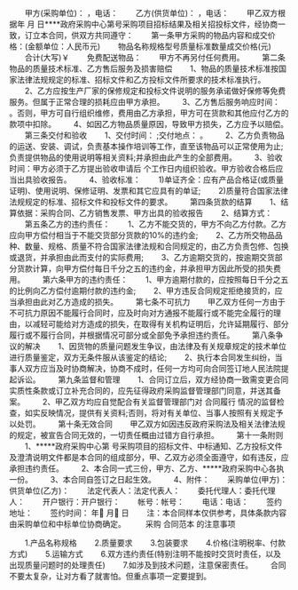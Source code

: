 
 


　　甲方(采购单位)： ，电话：
　　乙方(供货单位)： ，电话：
　　甲乙双方根据年 月 日****政府采购中心第号采购项目招标结果及相关招投标文件，经协商一致，订立本合同，供双方共同遵守：
　　第一条甲方采购的物品内容和成交价格：(金额单位：人民币元)
　　物品名称规格型号质量标准数量成交价格(元)
　　合计(大写)￥
　　免费配送物品：
　　甲方不再另付任何费用。
　　第二条物品的质量技术标准、乙方售后服务及损害赔偿
　　1、物品的质量技术标准按国家法律法规规定的标准、招标文件和乙方投标文件所要求的技术标准执行。
　　2、乙方应按生产厂家的保修规定和投标文件说明的服务承诺做好保修等免费服务。但属于正常合理的损耗应由甲方承担。
　　3、乙方售后服务响应时间： 。否则，甲方可自行组织维修，费用由乙方承担，甲方可在货款和其他应付乙方的款项中扣除。
　　4、如因乙方物品质量原因，导致甲方损失，乙方应予以赔偿。
　　第三条交付和验收
　　1、交付时间： ;交付地点： 。
　　2、乙方负责物品的运送、安装、调试，负责基本操作培训等工作，直至该物品可以正常使用为止;负责提供物品的使用说明等相关资料;并承担由此产生的全部费用。
　　3、验收时间：甲方必须于乙方提出验收申请后 个工作日内组织验收。甲方验收合格后应当出具验收报告。
　　4、验收标准：
　　1)单证齐全：应有产品合格证(或质量证明)、使用说明、保修证明、发票和其它应具有的单证;
　　2)质量符合国家法律法规规定的标准、招标文件和投标文件的要求。
　　第四条货款的结算
　　1、结算依据：采购合同、乙方销售发票、甲方出具的验收报告
　　2、结算方式：
　　第五条乙方的违约责任：
　　1、乙方不能交货的，甲方不向乙方付款。乙方应向甲方偿付相当于不能交货部分货款的10%的违约金;
　　2、乙方所交物品品种、数量、规格、质量不符合国家法律法规和合同规定的，由乙方负责包修、包换或退货，并承担由此而支付的实际费用;
　　3、乙方逾期交货的，按逾期交货部分货款计算，向甲方偿付每日千分之五的违约金，并承担甲方因此所受的损失费用。
　　第六条甲方的违约责任：
　　1、甲方逾期付款的，应按照每日千分之五的比例向乙方偿付逾期付款的违约金;
　　2、甲方违反合同规定拒绝接货的，应当承担由此对乙方造成的损失。
　　第七条不可抗力
　　甲乙双方任何一方由于不可抗力原因不能履行合同时，应及时向对方通报不能履行或不能完全履行的理由，以减轻可能给对方造成的损失，在取得有关机构证明后，允许延期履行、部分履行或不履行合同，并根据情况可部分或全部免予承担违约责任。
　　第八条争议的解决
　　1、因货物的质量问题发生争议，由法律及有关规章规定的技术单位进行质量鉴定，双方无条件服从该鉴定的结论;
　　2、执行本合同发生纠纷，当事人双方应当及时协商解决，协商不成时，任何一方均可向合同签订地人民法院提起诉讼。
　　第九条监督和管理
　　1、合同订立后，双方经协商一致需变更合同实质性条款或订立补充合同的，应先征得政府采购监督管理部门同意，并送其备案。
　　2、甲乙双方均应自觉配合有关监督管理部门对
合同履行
情况的监督检查，如实反映情况，提供有关资料;否则，将对有关单位、当事人按照有关规定予以处罚。
　　第十条无效合同
　　甲乙双方如因违反政府采购法及相关法律法规的规定，被宣告合同无效的，一切责任概由过错方自行承担。
　　第十一条附则
　　1、*****政府采购中心第 号采购项目的招标文件、中标通知、乙方投标文件及澄清说明文件都是本合同的组成部分，甲、乙双方必须全面遵守，如有违反，应承担违约责任。
　　2、本合同一式三份，甲方、乙方、*****政府采购中心各执一份。
　　3、本合同自签订之日起生效。
　　4、附件：
　　采购单位(甲方)： 供货单位(乙方)：
　　法定代表人：法定代表人：
　　委托代理人：委托代理人：
　　开户银行：开户银行：
　　帐号：帐号：
　　电话：电话：
　　签约地址：
　　签约时间： 年 月 日
　　注：本合同样本仅供参考，具体条款内容由采购单位和中标单位协商确定。
　　
采购
合同范本
的注意事项

　　1.产品名称规格
　　2.质量要求
　　3.包装要求
　　4.价格(注明税率、付款方式)
　　5.运输方式
　　6.双方违约责任(特别注明不能按时交货时责任，以及出现质量问题时的处理责任)
　　7.如涉及到技术问题，注意保密责任。
　　合同不要太复杂，让对方看了就害怕。但重点事项一定要提到。

 


 

 
 
 
 
 
  


  
 

  


  


  
 
 
 
 

